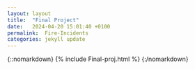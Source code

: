 ```yaml
---
layout: layout
title:  "Final Project"
date:   2024-04-20 15:01:40 +0100
permalink:  Fire-Incidents
categories: jekyll update
---
```


{::nomarkdown}
{% include Final-proj.html %}
{:/nomarkdown}
